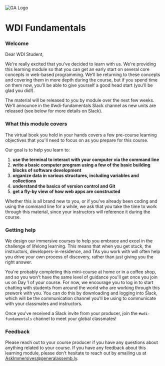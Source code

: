 ![GA Logo](https://raw.github.com/generalassembly/ga-ruby-on-rails-for-devs/master/images/ga.png)

# WDI Fundamentals

### Welcome

Dear WDI Student,

We're really excited that you've decided to learn with us. We're providing this learning module so that you can get an early start on several core concepts in web-based programming. We'll be returning to these concepts and covering them in more depth during the course, but if you spend time on them now, you'll be able to give yourself a good head start (you'll be glad you did!).

The material will be released to you by module over the next few weeks. We'll announce in the #wdi-fundamentals Slack channel as new units are released (see below for more details on Slack).

### What this module covers

The virtual book you hold in your hands covers a few pre-course learning objectives that you'll need to focus on as you prepare for this course.

Our goal is to help you learn to:

1. **use the terminal to interact with your computer via the command line**
2. **write a basic computer program using a few of the basic building blocks of software development**
3. **organize data in various structures, including variables and collections**
4. **understand the basics of version control and Git**
5. **get a fly-by view of how web apps are constructed**

Whether this is all brand new to you, or if you've already been coding and using the command line for a while, we ask that you take the time to work through this material, since your instructors will reference it during the course.

### Getting help

We design our immersive courses to help you embrace and excel in the challenge of lifelong learning. This means that when you get stuck, the instructors, developers-in-residence, and TAs you work with will often help you drive your own process of discovery, rather than just giving you the right answer.

You're probably completing this mini-course at home or in a coffee shop, and so you won't have the same level of guidance you'll get once you join us on Day 1 of your course. For now, we encourage you to log in to start chatting with students from around the world who are working through this prework with you. You can do this by downloading and logging into Slack, which will be the communication channel you'll be using to communicate with your classmates and instructors.

Once you've received a Slack invite from your producer, join the `#wdi-fundamentals` channel to meet your global classmates!

### Feedback

Please reach out to your course producer if you have any questions about anything related to your course. If you have any feedback about this learning module, please don't hesitate to reach out by emailing us at AskImmersives@generalassemb.ly.
